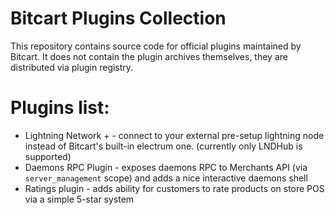 # Bitcart Plugins Collection

This repository contains source code for official plugins maintained by Bitcart. It does not contain the plugin archives themselves, they are distributed via plugin registry.

# Plugins list:

- Lightning Network + - connect to your external pre-setup lightning node instead of Bitcart's built-in electrum one. (currently only LNDHub is supported)
- Daemons RPC Plugin - exposes daemons RPC to Merchants API (via `server_management` scope) and adds a nice interactive daemons shell
- Ratings plugin - adds ability for customers to rate products on store POS via a simple 5-star system
